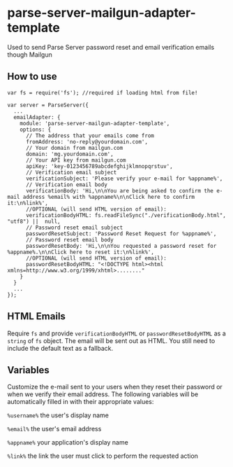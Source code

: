 # parse-server-mailgun-adapter-template
Used to send Parse Server password reset and email verification emails though Mailgun


## How to use
```
var fs = require('fs'); //required if loading html from file!

var server = ParseServer({
  ...
  emailAdapter: {
    module: 'parse-server-mailgun-adapter-template',
    options: {
      // The address that your emails come from
      fromAddress: 'no-reply@yourdomain.com',
      // Your domain from mailgun.com
      domain: 'mg.yourdomain.com',
      // Your API key from mailgun.com
      apiKey: 'key-0123456789abcdefghijklmnopqrstuv',
      // Verification email subject
      verificationSubject: 'Please verify your e-mail for %appname%',
      // Verification email body
      verificationBody: 'Hi,\n\nYou are being asked to confirm the e-mail address %email% with %appname%\n\nClick here to confirm it:\n%link%',
      //OPTIONAL (will send HTML version of email):
      verificationBodyHTML: fs.readFileSync("./verificationBody.html", "utf8") ||  null,
      // Password reset email subject
      passwordResetSubject: 'Password Reset Request for %appname%',
      // Password reset email body
      passwordResetBody: 'Hi,\n\nYou requested a password reset for %appname%.\n\nClick here to reset it:\n%link%',
      //OPTIONAL (will send HTML version of email):
      passwordResetBodyHTML: "<!DOCTYPE html><html xmlns=http://www.w3.org/1999/xhtml>........"
    }
  }
  ...
});
```

## HTML Emails

Require `fs` and provide `verificationBodyHTML` or `passwordResetBodyHTML` as a `string` of `fs` object. The email will be sent out as HTML. You still need to include the default text as a fallback.

## Variables 

Customize the e-mail sent to your users when they reset their password or when we verify their email address. The following variables will be automatically filled in with their appropriate values:

`%username%` the user's display name

`%email%` the user's email address

`%appname%` your application's display name

`%link%` the link the user must click to perform the requested action
